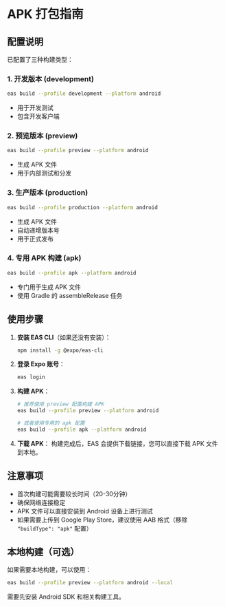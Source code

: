 # APK 打包指南

## 配置说明

已配置了三种构建类型：

### 1. 开发版本 (development)
```bash
eas build --profile development --platform android
```
- 用于开发测试
- 包含开发客户端

### 2. 预览版本 (preview)
```bash
eas build --profile preview --platform android
```
- 生成 APK 文件
- 用于内部测试和分发

### 3. 生产版本 (production)
```bash
eas build --profile production --platform android
```
- 生成 APK 文件
- 自动递增版本号
- 用于正式发布

### 4. 专用 APK 构建 (apk)
```bash
eas build --profile apk --platform android
```
- 专门用于生成 APK 文件
- 使用 Gradle 的 assembleRelease 任务

## 使用步骤

1. **安装 EAS CLI**（如果还没有安装）：
   ```bash
   npm install -g @expo/eas-cli
   ```

2. **登录 Expo 账号**：
   ```bash
   eas login
   ```

3. **构建 APK**：
   ```bash
   # 推荐使用 preview 配置构建 APK
   eas build --profile preview --platform android
   
   # 或者使用专用的 apk 配置
   eas build --profile apk --platform android
   ```

4. **下载 APK**：
   构建完成后，EAS 会提供下载链接，您可以直接下载 APK 文件到本地。

## 注意事项

- 首次构建可能需要较长时间（20-30分钟）
- 确保网络连接稳定
- APK 文件可以直接安装到 Android 设备上进行测试
- 如果需要上传到 Google Play Store，建议使用 AAB 格式（移除 `"buildType": "apk"` 配置）

## 本地构建（可选）

如果需要本地构建，可以使用：
```bash
eas build --profile preview --platform android --local
```

需要先安装 Android SDK 和相关构建工具。
